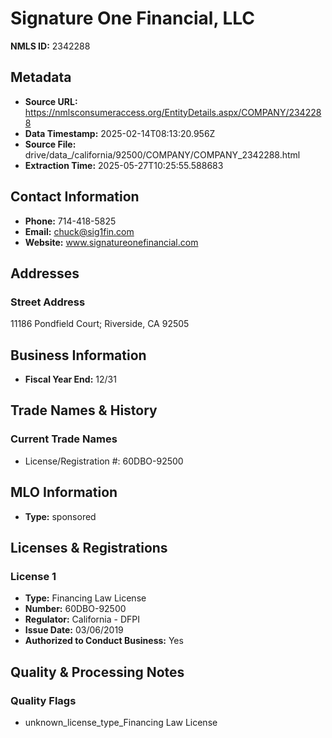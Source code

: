 # Signature One Financial, LLC

**NMLS ID:** 2342288

## Metadata
- **Source URL:** https://nmlsconsumeraccess.org/EntityDetails.aspx/COMPANY/2342288
- **Data Timestamp:** 2025-02-14T08:13:20.956Z
- **Source File:** drive/data_/california/92500/COMPANY/COMPANY_2342288.html
- **Extraction Time:** 2025-05-27T10:25:55.588683

## Contact Information
- **Phone:** 714-418-5825
- **Email:** chuck@sig1fin.com
- **Website:** www.signatureonefinancial.com

## Addresses
### Street Address
11186 Pondfield Court; Riverside, CA 92505

## Business Information
- **Fiscal Year End:** 12/31

## Trade Names & History
### Current Trade Names
- License/Registration #: 60DBO-92500

## MLO Information
- **Type:** sponsored

## Licenses & Registrations

### License 1
- **Type:** Financing Law License
- **Number:** 60DBO-92500
- **Regulator:** California - DFPI
- **Issue Date:** 03/06/2019
- **Authorized to Conduct Business:** Yes

## Quality & Processing Notes
### Quality Flags
- unknown_license_type_Financing Law License

